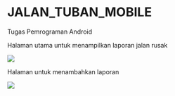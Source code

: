 # JALAN_TUBAN_MOBILE
 Tugas Pemrograman Android

Halaman utama untuk menampilkan laporan jalan rusak

<img src="https://github.com/azizhehe/jalan_tuban_mobile/blob/main/menu.png" >

Halaman untuk menambahkan laporan

<img src="https://github.com/azizhehe/jalan_tuban_mobile/blob/main/menu2.png" >
